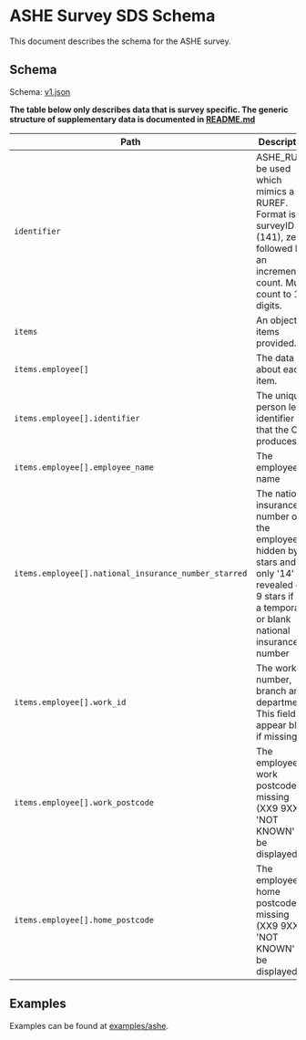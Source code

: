 # ASHE Survey SDS Schema

This document describes the schema for the ASHE survey.

## Schema

Schema: [v1.json](../schemas/ashe/v1.json)

**The table below only describes data that is survey specific. The generic structure of supplementary data is documented in [README.md](README.md)**

| Path                                                 | Description                                                                                                                                            | Mandatory |
|------------------------------------------------------|--------------------------------------------------------------------------------------------------------------------------------------------------------|-----------|
| `identifier`                                         | ASHE_RU to be used which mimics a RUREF. Format is surveyID (141), zeros, followed by an incrementing count. Must count to 11 digits.                  | Yes       |
| `items`                                              | An object of items provided.                                                                                                                           | Yes       |
| `items.employee[]`                                   | The data about each item.                                                                                                                              | Yes       |
| `items.employee[].identifier`                        | The unique person level identifier that the ONS produces                                                                                               | Yes       |
| `items.employee[].employee_name`                     | The employee name                                                                                                                                      | Yes       |
| `items.employee[].national_insurance_number_starred` | The national insurance number of the employee, hidden by stars and only '14' revealed or 9 stars if its a temporary or blank national insurance number | Yes       |
| `items.employee[].work_id`                           | The work number, branch and department. This field will appear blank if missing.                                                                       | No        |
| `items.employee[].work_postcode`                     | The employees work postcode. If missing (XX9 9XX), 'NOT KNOWN' will be displayed.                                                                      | No        |
| `items.employee[].home_postcode`                     | The employees home postcode. If missing (XX9 9XX), 'NOT KNOWN' will be displayed.                                                                      | No        |



## Examples

Examples can be found at [examples/ashe](../examples/ashe).